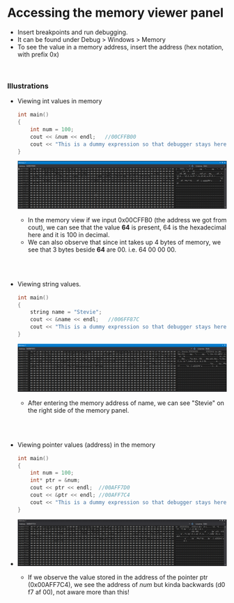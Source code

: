 # Accessing the memory viewer panel

- Insert breakpoints and run debugging.
- It can be found under Debug > Windows > Memory
- To see the value in a memory address, insert the address (hex notation, with prefix 0x)

<br>

### Illustrations

- Viewing int values in memory

  ```cpp
  int main()
  {
      int num = 100;
      cout << &num << endl;   //00CFFB00
      cout << "This is a dummy expression so that debugger stays here while I view memory." << endl;
  }
  ```

  ![image](../_assets/mem1.png)

  - In the memory view if we input 0x00CFFB0 (the address we got from cout), we can see that the value **64** is present, 64 is the hexadecimal here and it is 100 in decimal.
  - We can also observe that since int takes up 4 bytes of memory, we see that 3 bytes beside **64** are 00. i.e. 64 00 00 00.

<br>
<br>

- Viewing string values.

  ```cpp
  int main()
  {
      string name = "Stevie";
      cout << &name << endl;   //006FF87C
      cout << "This is a dummy expression so that debugger stays here while I view memory." << endl;
  }
  ```

  ![](../_assets/mem2.png)

  - After entering the memory address of name, we can see "Stevie" on the right side of the memory panel.

<br>
<br>

- Viewing pointer values (address) in the memory

  ```cpp
  int main()
  {
      int num = 100;
      int* ptr = &num;
      cout << ptr << endl;  //00AFF7D0
      cout << &ptr << endl; //00AFF7C4
      cout << "This is a dummy expression so that debugger stays here while I view memory." << endl;
  }
  ```

- ![](../_assets/mem3.png)

  - If we observe the value stored in the address of the pointer ptr (0x00AFF7C4), we see the address of _num_ but kinda backwards (d0 f7 af 00), not aware more than this!

